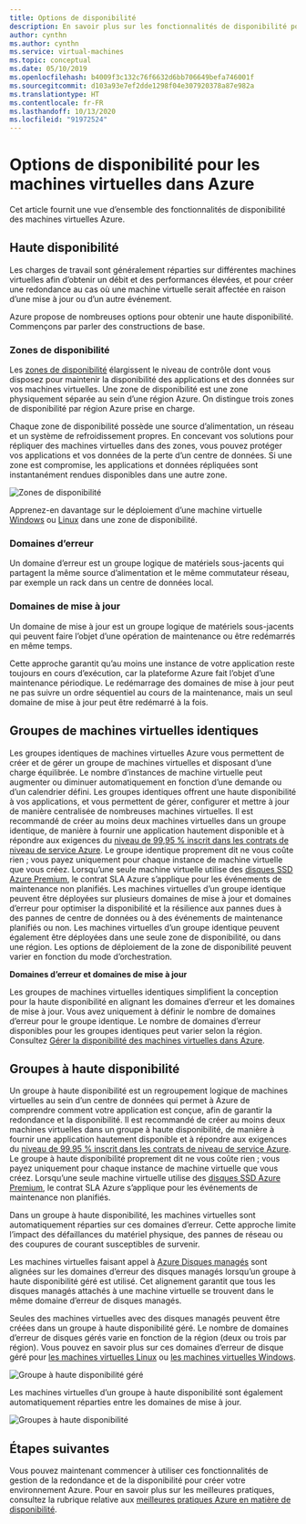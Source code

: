 ```yaml
---
title: Options de disponibilité
description: En savoir plus sur les fonctionnalités de disponibilité pour l’exécution de machines virtuelles dans Azure
author: cynthn
ms.author: cynthn
ms.service: virtual-machines
ms.topic: conceptual
ms.date: 05/10/2019
ms.openlocfilehash: b4009f3c132c76f6632d6bb706649befa746001f
ms.sourcegitcommit: d103a93e7ef2dde1298f04e307920378a87e982a
ms.translationtype: HT
ms.contentlocale: fr-FR
ms.lasthandoff: 10/13/2020
ms.locfileid: "91972524"
---
```

# <a name="availability-options-for-virtual-machines-in-azure"></a>Options de disponibilité pour les machines virtuelles dans Azure

Cet article fournit une vue d’ensemble des fonctionnalités de disponibilité des machines virtuelles Azure.

## <a name="high-availability"></a>Haute disponibilité

Les charges de travail sont généralement réparties sur différentes machines virtuelles afin d’obtenir un débit et des performances élevées, et pour créer une redondance au cas où une machine virtuelle serait affectée en raison d’une mise à jour ou d’un autre événement. 

Azure propose de nombreuses options pour obtenir une haute disponibilité. Commençons par parler des constructions de base. 

### <a name="availability-zones"></a>Zones de disponibilité

Les [zones de disponibilité](../availability-zones/az-overview.md) élargissent le niveau de contrôle dont vous disposez pour maintenir la disponibilité des applications et des données sur vos machines virtuelles. Une zone de disponibilité est une zone physiquement séparée au sein d’une région Azure. On distingue trois zones de disponibilité par région Azure prise en charge. 

Chaque zone de disponibilité possède une source d’alimentation, un réseau et un système de refroidissement propres. En concevant vos solutions pour répliquer des machines virtuelles dans des zones, vous pouvez protéger vos applications et vos données de la perte d’un centre de données. Si une zone est compromise, les applications et données répliquées sont instantanément rendues disponibles dans une autre zone. 

![Zones de disponibilité](./media/virtual-machines-common-regions-and-availability/three-zones-per-region.png)

Apprenez-en davantage sur le déploiement d’une machine virtuelle [Windows](./windows/create-powershell-availability-zone.md) ou [Linux](./linux/create-cli-availability-zone.md) dans une zone de disponibilité.


### <a name="fault-domains"></a>Domaines d’erreur

Un domaine d’erreur est un groupe logique de matériels sous-jacents qui partagent la même source d’alimentation et le même commutateur réseau, par exemple un rack dans un centre de données local. 

### <a name="update-domains"></a>Domaines de mise à jour

Un domaine de mise à jour est un groupe logique de matériels sous-jacents qui peuvent faire l’objet d’une opération de maintenance ou être redémarrés en même temps. 

Cette approche garantit qu’au moins une instance de votre application reste toujours en cours d’exécution, car la plateforme Azure fait l’objet d’une maintenance périodique. Le redémarrage des domaines de mise à jour peut ne pas suivre un ordre séquentiel au cours de la maintenance, mais un seul domaine de mise à jour peut être redémarré à la fois.


## <a name="virtual-machines-scale-sets"></a>Groupes de machines virtuelles identiques 

Les groupes identiques de machines virtuelles Azure vous permettent de créer et de gérer un groupe de machines virtuelles et disposant d’une charge équilibrée. Le nombre d’instances de machine virtuelle peut augmenter ou diminuer automatiquement en fonction d’une demande ou d’un calendrier défini. Les groupes identiques offrent une haute disponibilité à vos applications, et vous permettent de gérer, configurer et mettre à jour de manière centralisée de nombreuses machines virtuelles. Il est recommandé de créer au moins deux machines virtuelles dans un groupe identique, de manière à fournir une application hautement disponible et à répondre aux exigences du [niveau de 99,95 % inscrit dans les contrats de niveau de service Azure](https://azure.microsoft.com/support/legal/sla/virtual-machines/). Le groupe identique proprement dit ne vous coûte rien ; vous payez uniquement pour chaque instance de machine virtuelle que vous créez. Lorsqu’une seule machine virtuelle utilise des [disques SSD Azure Premium](./disks-types.md#premium-ssd), le contrat SLA Azure s’applique pour les événements de maintenance non planifiés. Les machines virtuelles d’un groupe identique peuvent être déployées sur plusieurs domaines de mise à jour et domaines d’erreur pour optimiser la disponibilité et la résilience aux pannes dues à des pannes de centre de données ou à des événements de maintenance planifiés ou non. Les machines virtuelles d’un groupe identique peuvent également être déployées dans une seule zone de disponibilité, ou dans une région. Les options de déploiement de la zone de disponibilité peuvent varier en fonction du mode d’orchestration.

**Domaines d’erreur et domaines de mise à jour**

Les groupes de machines virtuelles identiques simplifient la conception pour la haute disponibilité en alignant les domaines d’erreur et les domaines de mise à jour. Vous avez uniquement à définir le nombre de domaines d’erreur pour le groupe identique. Le nombre de domaines d’erreur disponibles pour les groupes identiques peut varier selon la région. Consultez [Gérer la disponibilité des machines virtuelles dans Azure](./manage-availability.md).


## <a name="availability-sets"></a>Groupes à haute disponibilité
Un groupe à haute disponibilité est un regroupement logique de machines virtuelles au sein d’un centre de données qui permet à Azure de comprendre comment votre application est conçue, afin de garantir la redondance et la disponibilité. Il est recommandé de créer au moins deux machines virtuelles dans un groupe à haute disponibilité, de manière à fournir une application hautement disponible et à répondre aux exigences du [niveau de 99,95 % inscrit dans les contrats de niveau de service Azure](https://azure.microsoft.com/support/legal/sla/virtual-machines/). Le groupe à haute disponibilité proprement dit ne vous coûte rien ; vous payez uniquement pour chaque instance de machine virtuelle que vous créez. Lorsqu’une seule machine virtuelle utilise des [disques SSD Azure Premium](./disks-types.md#premium-ssd), le contrat SLA Azure s’applique pour les événements de maintenance non planifiés.

Dans un groupe à haute disponibilité, les machines virtuelles sont automatiquement réparties sur ces domaines d’erreur. Cette approche limite l’impact des défaillances du matériel physique, des pannes de réseau ou des coupures de courant susceptibles de survenir.

Les machines virtuelles faisant appel à [Azure Disques managés](./faq-for-disks.md) sont alignées sur les domaines d’erreur des disques managés lorsqu’un groupe à haute disponibilité géré est utilisé. Cet alignement garantit que tous les disques managés attachés à une machine virtuelle se trouvent dans le même domaine d’erreur de disques managés. 

Seules des machines virtuelles avec des disques managés peuvent être créées dans un groupe à haute disponibilité géré. Le nombre de domaines d’erreur de disques gérés varie en fonction de la région (deux ou trois par région). Vous pouvez en savoir plus sur ces domaines d’erreur de disque géré pour [les machines virtuelles Linux](./manage-availability.md#use-managed-disks-for-vms-in-an-availability-set) ou [les machines virtuelles Windows](./manage-availability.md#use-managed-disks-for-vms-in-an-availability-set).

![Groupe à haute disponibilité géré](./media/virtual-machines-common-manage-availability/md-fd-updated.png)


Les machines virtuelles d’un groupe à haute disponibilité sont également automatiquement réparties entre les domaines de mise à jour. 

![Groupes à haute disponibilité](./media/virtual-machines-common-manage-availability/ud-fd-configuration.png)

## <a name="next-steps"></a>Étapes suivantes
Vous pouvez maintenant commencer à utiliser ces fonctionnalités de gestion de la redondance et de la disponibilité pour créer votre environnement Azure. Pour en savoir plus sur les meilleures pratiques, consultez la rubrique relative aux [meilleures pratiques Azure en matière de disponibilité](/azure/architecture/checklist/resiliency-per-service).